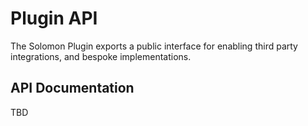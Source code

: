 # Plugin API

The Solomon Plugin exports a public interface for enabling third party integrations, and bespoke implementations.

## API Documentation

TBD
